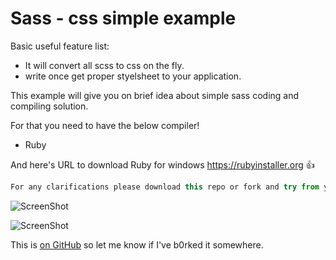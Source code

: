 # Sass - css simple example

Basic useful feature list:

 * It will convert all scss to css on the fly.
 * write once get proper styelsheet to your application.


This example will give you on brief idea about simple sass coding and compiling solution.

For that you need to have the below compiler!

 * Ruby
 
And here's URL to download Ruby for windows https://rubyinstaller.org :+1:

```javascript
For any clarifications please download this repo or fork and try from your end. 
```
![ScreenShot](https://cloud.githubusercontent.com/assets/6780840/26285583/62ac6c38-3e70-11e7-8132-119aff774163.png)


![ScreenShot](https://cloud.githubusercontent.com/assets/6780840/26285639/2da49b72-3e71-11e7-862a-b0850f5187a2.png)

This is [on GitHub](https://github.com/jbt/markdown-editor) so let me know if I've b0rked it somewhere.
